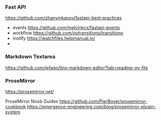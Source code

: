 
### Fast API
https://github.com/zhanymkanov/fastapi-best-practices

 - events https://github.com/melvinkcx/fastapi-events
 - workflow https://github.com/pytransitions/transitions
 - inotify https://watchfiles.helpmanual.io/
 - 

### Markdown Textarea

https://github.com/jefago/tiny-markdown-editor?tab=readme-ov-file

### ProseMirror
https://prosemirror.net/

ProseMirror Noob Guides
https://github.com/PierBover/prosemirror-cookbook
https://emergence-engineering.com/blog/prosemirror-plugin-system

